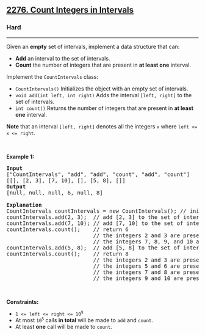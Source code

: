 <h2><a href="https://leetcode.com/problems/count-integers-in-intervals/">2276. Count Integers in Intervals</a></h2><h3>Hard</h3><hr><div><p>Given an <strong>empty</strong> set of intervals, implement a data structure that can:</p>

<ul>
	<li><strong>Add</strong> an interval to the set of intervals.</li>
	<li><strong>Count</strong> the number of integers that are present in <strong>at least one</strong> interval.</li>
</ul>

<p>Implement the <code>CountIntervals</code> class:</p>

<ul>
	<li><code>CountIntervals()</code> Initializes the object with an empty set of intervals.</li>
	<li><code>void add(int left, int right)</code> Adds the interval <code>[left, right]</code> to the set of intervals.</li>
	<li><code>int count()</code> Returns the number of integers that are present in <strong>at least one</strong> interval.</li>
</ul>

<p><strong>Note</strong> that an interval <code>[left, right]</code> denotes all the integers <code>x</code> where <code>left &lt;= x &lt;= right</code>.</p>

<p>&nbsp;</p>
<p><strong class="example">Example 1:</strong></p>

<pre><strong>Input</strong>
["CountIntervals", "add", "add", "count", "add", "count"]
[[], [2, 3], [7, 10], [], [5, 8], []]
<strong>Output</strong>
[null, null, null, 6, null, 8]

<strong>Explanation</strong>
CountIntervals countIntervals = new CountIntervals(); // initialize the object with an empty set of intervals. 
countIntervals.add(2, 3);  // add [2, 3] to the set of intervals.
countIntervals.add(7, 10); // add [7, 10] to the set of intervals.
countIntervals.count();    // return 6
                           // the integers 2 and 3 are present in the interval [2, 3].
                           // the integers 7, 8, 9, and 10 are present in the interval [7, 10].
countIntervals.add(5, 8);  // add [5, 8] to the set of intervals.
countIntervals.count();    // return 8
                           // the integers 2 and 3 are present in the interval [2, 3].
                           // the integers 5 and 6 are present in the interval [5, 8].
                           // the integers 7 and 8 are present in the intervals [5, 8] and [7, 10].
                           // the integers 9 and 10 are present in the interval [7, 10].
</pre>

<p>&nbsp;</p>
<p><strong>Constraints:</strong></p>

<ul>
	<li><code>1 &lt;= left &lt;= right &lt;= 10<sup>9</sup></code></li>
	<li>At most <code>10<sup>5</sup></code> calls <strong>in total</strong> will be made to <code>add</code> and <code>count</code>.</li>
	<li>At least <strong>one</strong> call will be made to <code>count</code>.</li>
</ul>
</div>